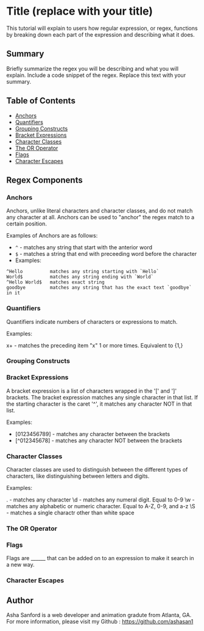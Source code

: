 # Title (replace with your title)

This tutorial will explain to users how regular expression, or regex, functions by breaking down each part of the expression and describing what it does.

## Summary

Briefly summarize the regex you will be describing and what you will explain. Include a code snippet of the regex. Replace this text with your summary.

## Table of Contents

- [Anchors](#anchors)
- [Quantifiers](#quantifiers)
- [Grouping Constructs](#grouping-constructs)
- [Bracket Expressions](#bracket-expressions)
- [Character Classes](#character-classes)
- [The OR Operator](#the-or-operator)
- [Flags](#flags)
- [Character Escapes](#character-escapes)

## Regex Components

### Anchors

Anchors, unlike literal characters and character classes, and do not match any character at all. Anchors can be used to "anchor" the regex match to a certain position. 

Examples of Anchors are as follows:

* `^` - matches any string that start with the anterior word
* `$` - matches a string that end with preceeding word before the character
* Examples:
```
^Hello          matches any string starting with `Hello`
World$          matches any string ending with `World`
^Hello World$   matches exact string
goodbye         matches any string that has the exact text `goodbye` in it
```

### Quantifiers

Quantifiers indicate numbers of characters or expressions to match.

Examples:

x+ - matches the preceding item "x" 1 or more times. Equivalent to {1,}

### Grouping Constructs

### Bracket Expressions

A bracket expression is a list of characters wrapped in the '[' and ']' brackets. The bracket expression matches any single character in that list. If the starting character is the caret '^', it matches any character NOT in that list. 

Examples:

- [0123456789] - matches any character between the brackets
- [^012345678] - matches any character NOT between the brackets

### Character Classes
Character classes are used to distinguish between the different types of characters, like distinguishing between letters and digits.

Examples: 

. - matches any character
\d - matches any numeral digit. Equal to 0-9
\w - matches any alphabetic or numeric character. Equal to A-Z, 0-9, and a-z
\S - matches a single charactr other than white space




### The OR Operator

### Flags
Flags are ______ that can be added on to an expression to make it search in a new way. 

### Character Escapes

## Author
Asha Sanford is a web developer and animation gradute from Atlanta, GA. 
For more information, please visit my Github : https://github.com/ashasan1

